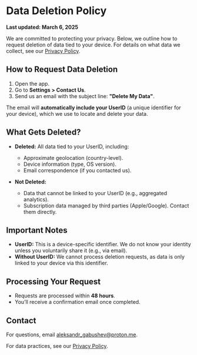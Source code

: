 # Data Deletion Policy

**Last updated: March 6, 2025**

We are committed to protecting your privacy. Below, we outline how to request deletion of data tied to your device. For details on what data we collect, see our [Privacy Policy](https://github.com/AleksandrGabushev/Privacy-Policy/blob/main/privacy_policy.md).

## How to Request Data Deletion

1. Open the app.
2. Go to **Settings > Contact Us**.
3. Send us an email with the subject line: **"Delete My Data"**.

The email will **automatically include your UserID** (a unique identifier for your device), which we use to locate and delete your data.

## What Gets Deleted?

- **Deleted:** All data tied to your UserID, including:
  - Approximate geolocation (country-level).
  - Device information (type, OS version).
  - Email correspondence (if you contacted us).

- **Not Deleted:**
  - Data that cannot be linked to your UserID (e.g., aggregated analytics).
  - Subscription data managed by third parties (Apple/Google). Contact them directly.

## Important Notes

- **UserID:** This is a device-specific identifier. We do not know your identity unless you voluntarily share it (e.g., via email).
- **Without UserID:** We cannot process deletion requests, as data is only linked to your device via this identifier.

## Processing Your Request

- Requests are processed within **48 hours**.
- You’ll receive a confirmation email once completed.

## Contact

For questions, email [aleksandr_gabushev@proton.me](mailto:aleksandr_gabushev@proton.me).

For data practices, see our [Privacy Policy](https://dd-digitaldiary.co.in/privacy-policy.html).


